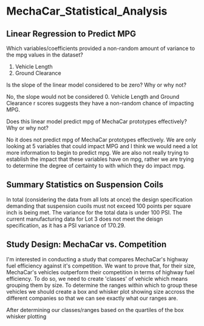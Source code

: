 # MechaCar_Statistical_Analysis


## Linear Regression to Predict MPG
Which variables/coefficients provided a non-random amount of variance to the mpg values in the dataset?
1. Vehicle Length
2. Ground Clearance

Is the slope of the linear model considered to be zero? Why or why not?

No, the slope would not be considered 0. Vehicle Length and Ground Clearance r scores suggests they have a non-random chance of impacting MPG. 


Does this linear model predict mpg of MechaCar prototypes effectively? Why or why not?

No it does not predict mpg of MechaCar prototypes effectively. We are only looking at 5 variables that could impact MPG and I think we would need a lot more information to begin to predict mpg. We are also not really trying to establish the impact that these variables have on mpg, rather we are trying to determine the degree of certainty to with which they do impact mpg.

## Summary Statistics on Suspension Coils

In total (considering the data from all lots at once) the design specification demanding that suspension cuoils must not exceed 100 points per square inch is being met. The variance for the total data is under 100 PSI. The current manufacturing data for Lot 3 does not meet the deisgn specification, as it has a PSI variance of 170.29.

## Study Design: MechaCar vs. Competition

I'm interested in conducting a study that compares MechaCar's highway fuel efficiency against it's competition. We want to prove that, for their size, MechaCar's vehicles outperform their competition in terms of highway fuel efficiency. To do so, we need to create 'classes' of vehicle which means grouping them by size. To determine the ranges within which to group these vehicles we should create a box and whisker plot showing size accross the different companies so that we can see exactly what our ranges are.

After determining our classes/ranges based on the quartiles of the box whisker plotting 
